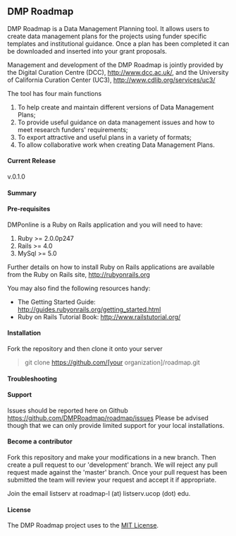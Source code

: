 ## DMP Roadmap

DMP Roadmap is a Data Management Planning tool. It allows users to create data management plans for the projects using funder specific templates and institutional guidance. Once a plan has been completed it can be downloaded and inserted into your grant proposals.

Management and development of the DMP Roadmap is jointly provided by the Digital Curation Centre (DCC), http://www.dcc.ac.uk/, and the University of California Curation Center (UC3), http://www.cdlib.org/services/uc3/

The tool has four main functions
1. To help create and maintain different versions of Data Management Plans;
2. To provide useful guidance on data management issues and how to meet research funders' requirements;
3. To export attractive and useful plans in a variety of formats;
4. To allow collaborative work when creating Data Management Plans.

#### Current Release
v.0.1.0

#### Summary

#### Pre-requisites
DMPonline is a Ruby on Rails application and you will need to have: 
1. Ruby >= 2.0.0p247
2. Rails >= 4.0
3. MySql >= 5.0

Further details on how to install Ruby on Rails applications are available from the Ruby on Rails site, http://rubyonrails.org

You may also find the following resources handy:

* The Getting Started Guide: http://guides.rubyonrails.org/getting_started.html
* Ruby on Rails Tutorial Book: http://www.railstutorial.org/

#### Installation
Fork the repository and then clone it onto your server
> git clone https://github.com/[your organization]/roadmap.git
> 

#### Troubleshooting

#### Support
Issues should be reported here on Github https://github.com/DMPRoadmap/roadmap/issues
Please be advised though that we can only provide limited support for your local installations.

#### Become a contributor
Fork this repository and make your modifications in a new branch. Then create a pull request to our 'development' branch. We will reject any pull request made against the 'master' branch. Once your pull request has been submitted the team will review your request and accept it if appropriate.

Join the email listserv at roadmap-l (at) listserv.ucop (dot) edu. 

#### License
The DMP Roadmap project uses to the <a href="./LICENSE.md">MIT License</a>.
